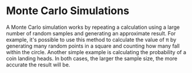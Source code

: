 # Monte Carlo Simulations

A Monte Carlo simulation works by repeating a calculation using a large number of random samples and generating an approximate result. For example, it's possible to use this method to calculate the value of π by generating many random points in a square and counting how many fall within the circle. Another simple example is calculating the probability of a coin landing heads. In both cases, the larger the sample size, the more accurate the result will be.
